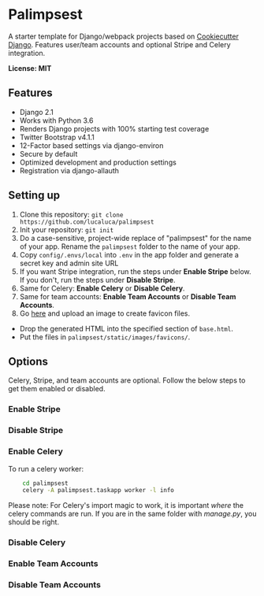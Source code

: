 # Palimpsest

A starter template for Django/webpack projects based on [Cookiecutter Django](https://github.com/pydanny/cookiecutter-django). Features user/team accounts and optional Stripe and Celery integration.

**License: MIT**

## Features

* Django 2.1
* Works with Python 3.6
* Renders Django projects with 100% starting test coverage
* Twitter Bootstrap v4.1.1
* 12-Factor based settings via django-environ
* Secure by default
* Optimized development and production settings
* Registration via django-allauth


## Setting up

1) Clone this repository: `git clone https://github.com/lucaluca/palimpsest`
1) Init your repository: `git init`
1) Do a case-sensitive, project-wide replace of "palimpsest" for the name of your app. Rename the `palimpsest` folder to the name of your app.
1) Copy `config/.envs/local` into `.env` in the app folder and generate a secret key and admin site URL
2) If you want Stripe integration, run the steps under **Enable Stripe** below. If you don't, run the steps under **Disable Stripe**.
3) Same for Celery: **Enable Celery** or **Disable Celery**.
4) Same for team accounts: **Enable Team Accounts** or **Disable Team Accounts**.
1) Go [here](https://realfavicongenerator.net/) and upload an image to create favicon files.
  * Drop the generated HTML into the specified section of `base.html`.
  * Put the files in `palimpsest/static/images/favicons/`.


## Options
Celery, Stripe, and team accounts are optional. Follow the below steps to get them enabled or disabled.

### Enable Stripe

### Disable Stripe

### Enable Celery


To run a celery worker:

```bash
    cd palimpsest
    celery -A palimpsest.taskapp worker -l info
```

Please note: For Celery's import magic to work, it is important *where* the celery commands are run. If you are in the same folder with *manage.py*, you should be right.

### Disable Celery

### Enable Team Accounts

### Disable Team Accounts

